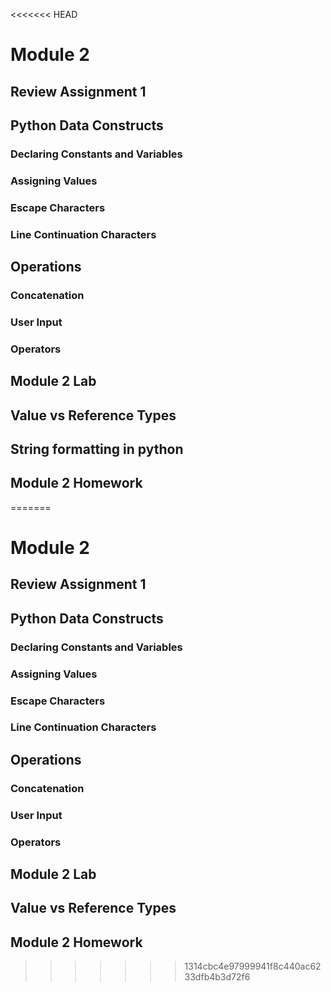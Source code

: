 <<<<<<< HEAD
# Module 2
## Review Assignment 1
## Python Data Constructs
### Declaring Constants and Variables
###  Assigning Values
### Escape Characters
### Line Continuation Characters
## Operations
### Concatenation
### User Input
### Operators

## Module 2 Lab

## Value vs Reference Types 
## String formatting in python

## Module 2 Homework
=======
# Module 2
## Review Assignment 1
## Python Data Constructs
### Declaring Constants and Variables
###  Assigning Values
### Escape Characters
### Line Continuation Characters
## Operations
### Concatenation
### User Input
### Operators

## Module 2 Lab

## Value vs Reference Types

## Module 2 Homework
>>>>>>> 1314cbc4e97999941f8c440ac6233dfb4b3d72f6

